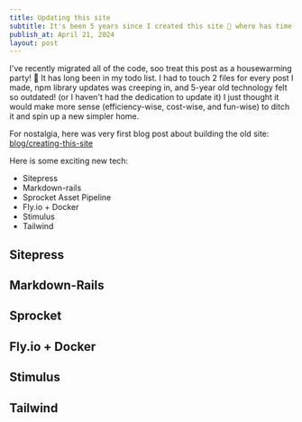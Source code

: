 ```yaml
---
title: Updating this site
subtitle: It's been 5 years since I created this site 🤯 where has time go?
publish_at: April 21, 2024
layout: post
---
```


I've recently migrated all of the code, soo treat this post as a housewarming party! 🥳 It has long been in my todo list. I had to touch 2 files for every post I made, npm library updates was creeping in, and 5-year old technology felt so outdated! (or I haven't had the dedication to update it) I just thought it would make more sense (efficiency-wise, cost-wise, and fun-wise) to ditch it and spin up a new simpler home.

For nostalgia, here was very first blog post about building the old site: [blog/creating-this-site](/blog/creating-this-site)

Here is some exciting new tech:

- Sitepress
- Markdown-rails
- Sprocket Asset Pipeline
- Fly.io + Docker
- Stimulus
- Tailwind

## Sitepress

## Markdown-Rails

## Sprocket

## Fly.io + Docker

## Stimulus

## Tailwind

